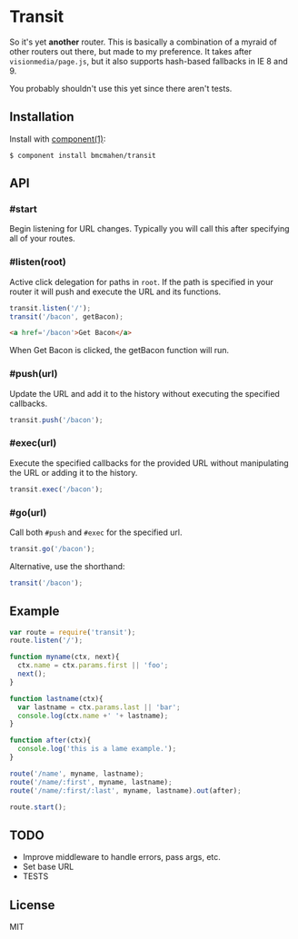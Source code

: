 
# Transit

  So it's yet __another__ router. This is basically a combination of a myraid of other routers out there, but made to my preference. It takes after `visionmedia/page.js`, but it also supports hash-based fallbacks in IE 8 and 9. 

  You probably shouldn't use this yet since there aren't tests.


## Installation

  Install with [component(1)](http://component.io):

    $ component install bmcmahen/transit

## API

### #start

Begin listening for URL changes. Typically you will call this after specifying all of your routes.

### #listen(root)

Active click delegation for paths in `root`. If the path is specified in your router it will push and execute the URL and its functions. 

```javascript
transit.listen('/');
transit('/bacon', getBacon);
```

```html
<a href='/bacon'>Get Bacon</a>
```

When Get Bacon is clicked, the getBacon function will run.

### #push(url)

Update the URL and add it to the history without executing the specified callbacks.

```javascript
transit.push('/bacon');
```

### #exec(url)

Execute the specified callbacks for the provided URL without manipulating the URL or adding it to the history.

```javascript
transit.exec('/bacon');
```

### #go(url)

Call both `#push` and `#exec` for the specified url.

```javascript
transit.go('/bacon');
```

Alternative, use the shorthand:

```javascript
transit('/bacon');
```


## Example

```javascript
var route = require('transit');
route.listen('/');

function myname(ctx, next){
  ctx.name = ctx.params.first || 'foo';
  next();
}

function lastname(ctx){
  var lastname = ctx.params.last || 'bar';
  console.log(ctx.name +' '+ lastname);
}

function after(ctx){
  console.log('this is a lame example.');
}

route('/name', myname, lastname);
route('/name/:first', myname, lastname);
route('/name/:first/:last', myname, lastname).out(after);

route.start();
```

## TODO

- Improve middleware to handle errors, pass args, etc.
- Set base URL
- TESTS

## License

  MIT
